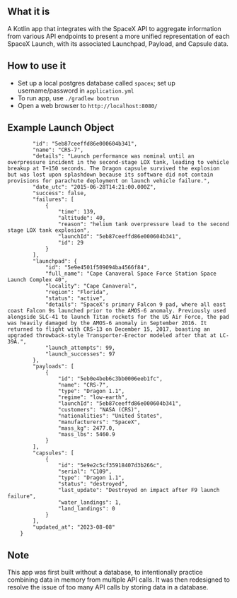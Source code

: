 ## **What it is**
A Kotlin app that integrates with the SpaceX API to aggregate information from various API endpoints to present a more unified representation of each SpaceX Launch,  with its associated Launchpad, Payload, and Capsule data.

## **How to use it**
- Set up a local postgres database called `spacex`; set up username/password in `application.yml`
- To run app, use `./gradlew bootrun`
- Open a web browser to `http://localhost:8080/`

## **Example Launch Object**
```{
        "id": "5eb87ceeffd86e000604b341",
        "name": "CRS-7",
        "details": "Launch performance was nominal until an overpressure incident in the second-stage LOX tank, leading to vehicle breakup at T+150 seconds. The Dragon capsule survived the explosion but was lost upon splashdown because its software did not contain provisions for parachute deployment on launch vehicle failure.",
        "date_utc": "2015-06-28T14:21:00.000Z",
        "success": false,
        "failures": [
            {
                "time": 139,
                "altitude": 40,
                "reason": "helium tank overpressure lead to the second stage LOX tank explosion",
                "launchId": "5eb87ceeffd86e000604b341",
                "id": 29
            }
        ],
        "launchpad": {
            "id": "5e9e4501f509094ba4566f84",
            "full_name": "Cape Canaveral Space Force Station Space Launch Complex 40",
            "locality": "Cape Canaveral",
            "region": "Florida",
            "status": "active",
            "details": "SpaceX's primary Falcon 9 pad, where all east coast Falcon 9s launched prior to the AMOS-6 anomaly. Previously used alongside SLC-41 to launch Titan rockets for the US Air Force, the pad was heavily damaged by the AMOS-6 anomaly in September 2016. It returned to flight with CRS-13 on December 15, 2017, boasting an upgraded throwback-style Transporter-Erector modeled after that at LC-39A.",
            "launch_attempts": 99,
            "launch_successes": 97
        },
        "payloads": [
            {
                "id": "5eb0e4beb6c3bb0006eeb1fc",
                "name": "CRS-7",
                "type": "Dragon 1.1",
                "regime": "low-earth",
                "launchId": "5eb87ceeffd86e000604b341",
                "customers": "NASA (CRS)",
                "nationalities": "United States",
                "manufacturers": "SpaceX",
                "mass_kg": 2477.0,
                "mass_lbs": 5460.9
            }
        ],
        "capsules": [
            {
                "id": "5e9e2c5cf35918407d3b266c",
                "serial": "C109",
                "type": "Dragon 1.1",
                "status": "destroyed",
                "last_update": "Destroyed on impact after F9 launch failure",
                "water_landings": 1,
                "land_landings": 0
            }
        ],
        "updated_at": "2023-08-08"
    }
```

## **Note**
This app was first built without a database, to intentionally practice combining data in memory from multiple API calls. It was then redesigned to resolve the issue of too many API calls by storing data in a database.
